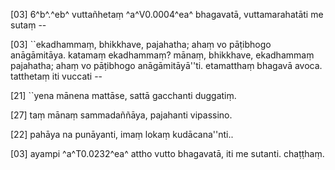 [03] 6^b^.^eb^ vuttañhetaṃ ^a^V0.0004^ea^ bhagavatā, vuttamarahatāti me sutaṃ --

[03] ``ekadhammaṃ, bhikkhave, pajahatha; ahaṃ vo pāṭibhogo  anāgāmitāya. katamaṃ ekadhammaṃ? mānaṃ, bhikkhave, ekadhammaṃ  pajahatha; ahaṃ vo pāṭibhogo anāgāmitāyā''ti. etamatthaṃ bhagavā  avoca. tatthetaṃ iti vuccati --

[21] ``yena mānena mattāse, sattā gacchanti duggatiṃ.

[27] taṃ mānaṃ sammadaññāya, pajahanti vipassino.

[22] pahāya na punāyanti, imaṃ lokaṃ kudācana''nti..

[03] ayampi ^a^T0.0232^ea^ attho vutto bhagavatā, iti me sutanti. chaṭṭhaṃ.